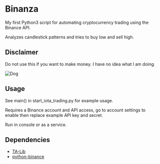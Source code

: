 Binanza
=======

My first Python3 script for automating cryptocurrency trading using the Binance API.

Analyzes candlestick patterns and tries to buy low and sell high.

Disclaimer
----------

Do not use this if you want to make money. I have no idea what I am doing.

![Dog](https://i.imgur.com/l3v4P3s.jpg)

Usage
-----

See main() in start_iota_trading.py for example usage.

Requires a Binance account and API access, go to account settings to enable then replace example API key and secret.

Run in console or as a service.

Dependencies
------------

* [TA-Lib](https://github.com/mrjbq7/ta-lib)
* [python-binance](https://github.com/sammchardy/python-binance)
